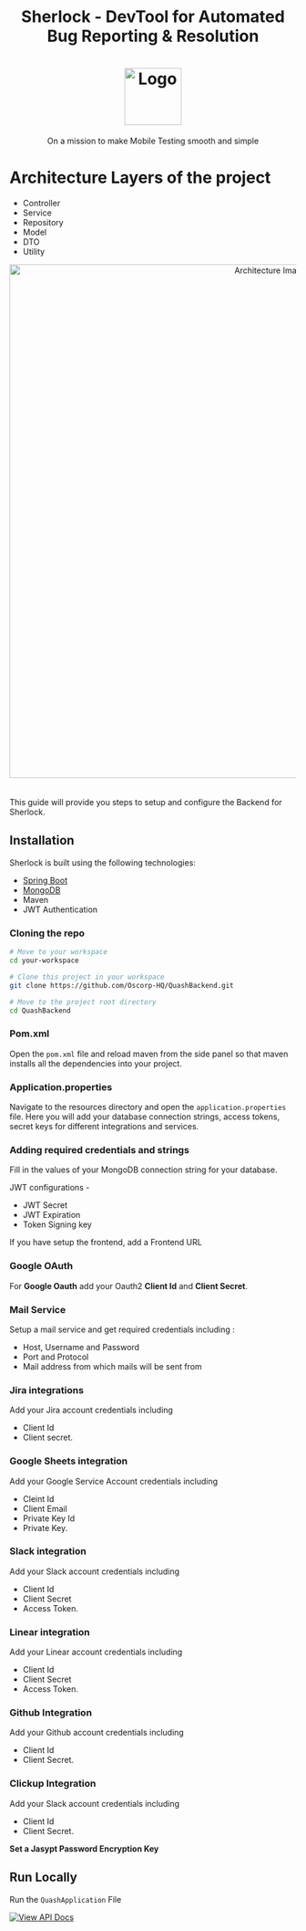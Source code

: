 
# <p align="center"> Sherlock - DevTool for Automated Bug Reporting & Resolution </p>
# <div align="center"> <img src="https://github.com/dhairya-quash/TEST-REPO/assets/161799860/58b129ab-5c12-48af-8b91-66c0999cae28" alt="Logo" width="100"> </div>
<p align="center"> On a mission to make Mobile Testing smooth and simple </p>

# Architecture Layers of the project
- Controller
- Service
- Repository
- Model
- DTO
- Utility

<div align="center"><img src="https://github.com/dhairya-quash/TEST-REPO/assets/161799860/a54267a7-3c17-4a36-ade4-306a916cb0e4" alt="Architecture Image" width="900"></div>
<br>
<br>
This guide will provide you steps to setup and configure the Backend for Sherlock.

## Installation

Sherlock is built using the following technologies:
- [Spring Boot](https://docs.spring.io/spring-boot/docs/current/reference/html/getting-started.html#getting-started.installing)
- [MongoDB](https://www.mongodb.com/docs/manual/installation/)
- Maven
- JWT Authentication

### Cloning the repo
```bash
# Move to your workspace
cd your-workspace

# Clone this project in your workspace
git clone https://github.com/Oscorp-HQ/QuashBackend.git

# Move to the project root directory
cd QuashBackend
```

### Pom.xml
Open the `pom.xml` file and reload maven from the side panel so that maven installs all the dependencies into your project.</br>

### Application.properties
Navigate to the resources directory and open the `application.properties` file. Here you will add your database connection strings, access tokens, secret keys for different integrations and services.</br>

### Adding required credentials and strings
Fill in the values of your MongoDB connection string for your database.

JWT configurations -
- JWT Secret
- JWT Expiration
- Token Signing key

If you have setup the frontend, add a Frontend URL

### Google OAuth
For **Google Oauth** add your Oauth2 **Client Id** and **Client Secret**.

### Mail Service
Setup a mail service and get required credentials including :
- Host, Username and Password 
- Port and Protocol
- Mail address from which mails will be sent from

### Jira integrations
Add your Jira account credentials including 
- Client Id
- Client secret.


### Google Sheets integration
Add your Google Service Account credentials including 
- Cleint Id
- Client Email
- Private Key Id
- Private Key. 

### Slack integration
Add your Slack account credentials including 
- Client Id
- Client Secret
- Access Token.

### Linear integration
Add your Linear account credentials including 
- Client Id
- Client Secret
- Access Token.

### Github Integration
Add your Github account credentials including 
- Client Id
- Client Secret.

### Clickup Integration
Add your Slack account credentials including 
- Client Id
- Client Secret.

**Set a Jasypt Password Encryption Key**

## Run Locally
Run the `QuashApplication` File

[![View API Docs](https://github.com/dhairya-quash/TEST-REPO/assets/161799860/4bf82545-9dc6-497b-857b-5148a57521e0)](http://localhost:8080/swagger-ui/index.html)

